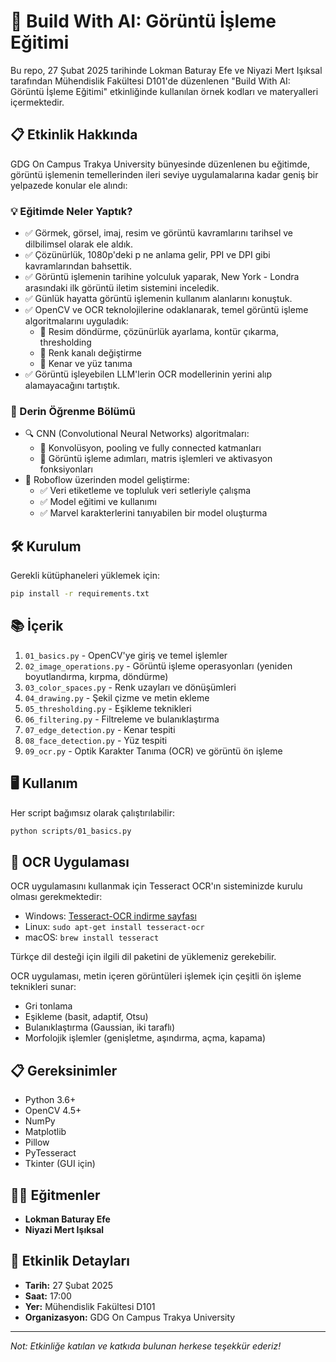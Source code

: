 # 🚀 Build With AI: Görüntü İşleme Eğitimi

Bu repo, 27 Şubat 2025 tarihinde Lokman Baturay Efe ve Niyazi Mert Işıksal tarafından Mühendislik Fakültesi D101'de düzenlenen "Build With AI: Görüntü İşleme Eğitimi" etkinliğinde kullanılan örnek kodları ve materyalleri içermektedir.

## 📋 Etkinlik Hakkında

GDG On Campus Trakya University bünyesinde düzenlenen bu eğitimde, görüntü işlemenin temellerinden ileri seviye uygulamalarına kadar geniş bir yelpazede konular ele alındı:

### 💡 Eğitimde Neler Yaptık?

- ✅ Görmek, görsel, imaj, resim ve görüntü kavramlarını tarihsel ve dilbilimsel olarak ele aldık.
- ✅ Çözünürlük, 1080p'deki p ne anlama gelir, PPI ve DPI gibi kavramlarından bahsettik.
- ✅ Görüntü işlemenin tarihine yolculuk yaparak, New York - Londra arasındaki ilk görüntü iletim sistemini inceledik.
- ✅ Günlük hayatta görüntü işlemenin kullanım alanlarını konuştuk.
- ✅ OpenCV ve OCR teknolojilerine odaklanarak, temel görüntü işleme algoritmalarını uyguladık:
  - 🔹 Resim döndürme, çözünürlük ayarlama, kontür çıkarma, thresholding
  - 🔹 Renk kanalı değiştirme
  - 🔹 Kenar ve yüz tanıma
- ✅ Görüntü işleyebilen LLM'lerin OCR modellerinin yerini alıp alamayacağını tartıştık.

### 🎯 Derin Öğrenme Bölümü

- 🔍 CNN (Convolutional Neural Networks) algoritmaları:
  - 🔹 Konvolüsyon, pooling ve fully connected katmanları
  - 🔹 Görüntü işleme adımları, matris işlemleri ve aktivasyon fonksiyonları
- 🤖 Roboflow üzerinden model geliştirme:
  - ✅ Veri etiketleme ve topluluk veri setleriyle çalışma
  - ✅ Model eğitimi ve kullanımı
  - ✅ Marvel karakterlerini tanıyabilen bir model oluşturma

## 🛠️ Kurulum

Gerekli kütüphaneleri yüklemek için:

```bash
pip install -r requirements.txt
```

## 📚 İçerik

1. `01_basics.py` - OpenCV'ye giriş ve temel işlemler
2. `02_image_operations.py` - Görüntü işleme operasyonları (yeniden boyutlandırma, kırpma, döndürme)
3. `03_color_spaces.py` - Renk uzayları ve dönüşümleri
4. `04_drawing.py` - Şekil çizme ve metin ekleme
5. `05_thresholding.py` - Eşikleme teknikleri
6. `06_filtering.py` - Filtreleme ve bulanıklaştırma
7. `07_edge_detection.py` - Kenar tespiti
8. `08_face_detection.py` - Yüz tespiti
9. `09_ocr.py` - Optik Karakter Tanıma (OCR) ve görüntü ön işleme

## 🖥️ Kullanım

Her script bağımsız olarak çalıştırılabilir:

```bash
python scripts/01_basics.py
```

## 📝 OCR Uygulaması

OCR uygulamasını kullanmak için Tesseract OCR'ın sisteminizde kurulu olması gerekmektedir:

- Windows: [Tesseract-OCR indirme sayfası](https://github.com/UB-Mannheim/tesseract/wiki)
- Linux: `sudo apt-get install tesseract-ocr`
- macOS: `brew install tesseract`

Türkçe dil desteği için ilgili dil paketini de yüklemeniz gerekebilir.

OCR uygulaması, metin içeren görüntüleri işlemek için çeşitli ön işleme teknikleri sunar:

- Gri tonlama
- Eşikleme (basit, adaptif, Otsu)
- Bulanıklaştırma (Gaussian, iki taraflı)
- Morfolojik işlemler (genişletme, aşındırma, açma, kapama)

## 📋 Gereksinimler

- Python 3.6+
- OpenCV 4.5+
- NumPy
- Matplotlib
- Pillow
- PyTesseract
- Tkinter (GUI için)

## 👨‍🏫 Eğitmenler

- **Lokman Baturay Efe**
- **Niyazi Mert Işıksal**

## 📅 Etkinlik Detayları

- **Tarih:** 27 Şubat 2025
- **Saat:** 17:00
- **Yer:** Mühendislik Fakültesi D101
- **Organizasyon:** GDG On Campus Trakya University

---

_Not: Etkinliğe katılan ve katkıda bulunan herkese teşekkür ederiz!_
